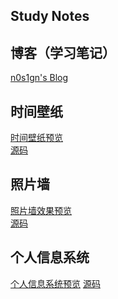 ## Study Notes

## 博客（学习笔记）
<a href="https://n0s1gn.github.io/microblog/" target="_blank">n0s1gn's Blog</a>

## 时间壁纸

<a href="https://n0s1gn.github.io/timepaper/" target="_blank">时间壁纸预览</a>  
<a href="https://github.com/n0s1gn/timepaper" target="_blank">源码</a>

## 照片墙

<a href="https://n0s1gn.github.io/pic/" target="_blank">照片墙效果预览</a>  
<a href="https://github.com/n0s1gn/pic" target="_blank">源码</a>  

## 个人信息系统
<a href="https://n0s1gn.github.io/personalsetting/"  target="_blank">个人信息系统预览</a> 
<a href="https://github.com/n0s1gn/personalsetting" target="_blank">源码</a> 

 
